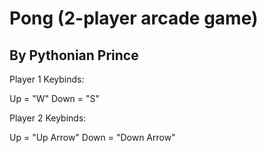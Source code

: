 # Pong (2-player arcade game)
## By Pythonian Prince
Player 1 Keybinds:

Up = "W"
Down = "S"


Player 2 Keybinds:

Up = "Up Arrow"
Down = "Down Arrow"
